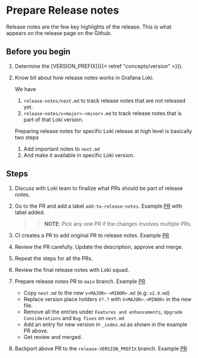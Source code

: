 # Prepare Release notes

Release notes are the few key highlights of the release. This is what appears on the release page on the Github.

## Before you begin

1. Determine the [VERSION_PREFIX]({{< relref "concepts/version" >}}).

1. Know bit about how release notes works in Grafana Loki.

	We have
	1. `release-notes/next.md` to track release notes that are not released yet.
	1. `release-notes/v<major>-<minor>.md` to track release notes that is part of that Loki version.

	Preparing release notes for specific Loki release at high level is basically two steps
	1. Add important notes to `next.md`
	1. And make it available in specific Loki version.

## Steps

1. Discuss with Loki team to finalize what PRs should be part of release notes.

1. Go to the PR and add a label `add-to-release-notes`. Example [PR](https://github.com/grafana/loki/pull/10213) with label added.

	>>**NOTE**: Pick any one PR if the changes involves multiple PRs.

1. CI creates a PR to add original PR to release notes. Example [PR](https://github.com/grafana/loki/pull/10359)

1. Review the PR carefully. Update the description, approve and merge.

1. Repeat the steps for all the PRs.

1. Review the final release notes with Loki squad.

1. Prepare release notes PR to `main` branch. Example [PR](https://github.com/grafana/loki/pull/9004/)
   * Copy `next.md` to the new `v<MAJOR>-<MINOR>.md` (e.g: `v2.9.md`)
   * Replace version place holders `V?.?` with `V<MAJOR>.<MINOR>` in the new file.
   * Remove all the entries under `Features and enhancements`, `Upgrade Considerations` and `Bug fixes` on `next.md`
   * Add an entry for new version in `_index.md` as shown in the example PR above.
   * Get review and merged.

1. Backport above PR to the `release-VERSION_PREFIX` branch. Example [PR](https://github.com/grafana/loki/pull/10482)
